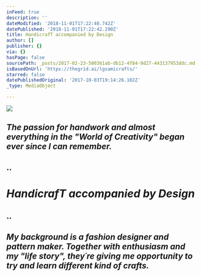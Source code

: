 ```yaml
---
inFeed: true
description: ''
dateModified: '2018-11-01T17:22:40.742Z'
datePublished: '2018-11-01T17:22:42.290Z'
title: HandicrafT accompanied by Design
author: []
publisher: {}
via: {}
hasPage: false
sourcePath: _posts/2017-02-23-500361ab-db12-4f84-9d27-443137953ddc.md
isBasedOnUrl: 'https://thegrid.ai/lgsamicrafts/'
starred: false
datePublishedOriginal: '2017-10-03T19:14:26.102Z'
_type: MediaObject

---
```

![](https://the-grid-user-content.s3-us-west-2.amazonaws.com/8a2022a5-1315-41ea-911e-643ef84d2a16.jpg)

## _The passion for handwork and almost everything in the "World of Creativity" began ever since I can remember._

## ..

# _**HandicrafT accompanied by Design**_

## ..

## _My background is a fashion designer and pattern maker. Together with enthusiasm and my "life story", they´re giving me opportunity to try and learn different kind of crafts._